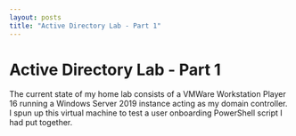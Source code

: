 ```yaml
---
layout: posts
title: "Active Directory Lab - Part 1"
---
```

# Active Directory Lab - Part 1

The current state of my home lab consists of a VMWare Workstation Player 16 running a Windows Server 2019 instance acting as my domain controller. I spun up this virtual machine to test a user onboarding PowerShell script I had put together.
